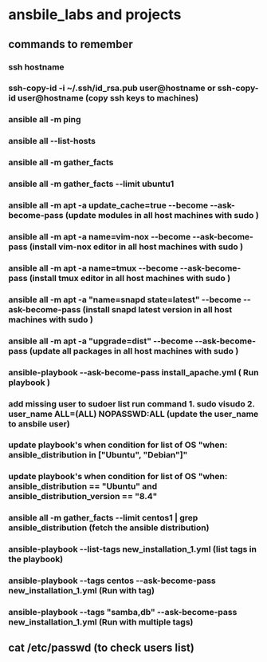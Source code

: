 # ansbile_labs and projects
 ## commands to remember 
  ### ssh hostname
  ### ssh-copy-id -i ~/.ssh/id_rsa.pub user@hostname or ssh-copy-id user@hostname (copy ssh keys to machines)
  ### ansible all -m ping
  ### ansible all --list-hosts
  ### ansible all -m gather_facts
  ### ansible all -m gather_facts --limit ubuntu1
  ### ansible all -m apt -a update_cache=true --become --ask-become-pass (update modules in all host machines with sudo )
  ### ansible all -m apt -a name=vim-nox --become --ask-become-pass (install vim-nox editor in all host machines with sudo )
  ### ansible all -m apt -a name=tmux --become --ask-become-pass (install tmux editor in all host machines with sudo )
  ### ansible all -m apt -a "name=snapd state=latest" --become --ask-become-pass (install snapd latest version in all host machines with sudo )
  ### ansible all -m apt -a "upgrade=dist" --become --ask-become-pass (update all packages in all host machines with sudo )
  ### ansible-playbook --ask-become-pass install_apache.yml ( Run playbook )
  ### add missing user to sudoer list  run command 1. sudo visudo 2. user_name ALL=(ALL) NOPASSWD:ALL (update the user_name to ansbile user) 
  ### update playbook's when condition for list of OS  "when: ansible_distribution in ["Ubuntu", "Debian"]"
  ###  update playbook's when condition for list of OS  "when: ansible_distribution == "Ubuntu" and ansible_distribution_version == "8.4"
  ### ansible all -m gather_facts --limit centos1 | grep ansible_distribution (fetch the ansible distribution)
  ### ansible-playbook --list-tags new_installation_1.yml  (list tags in the playbook)
  ### ansible-playbook --tags centos --ask-become-pass new_installation_1.yml (Run with tag)
  ### ansible-playbook --tags "samba,db" --ask-become-pass new_installation_1.yml (Run with multiple tags)
  ## cat /etc/passwd (to check users list)


